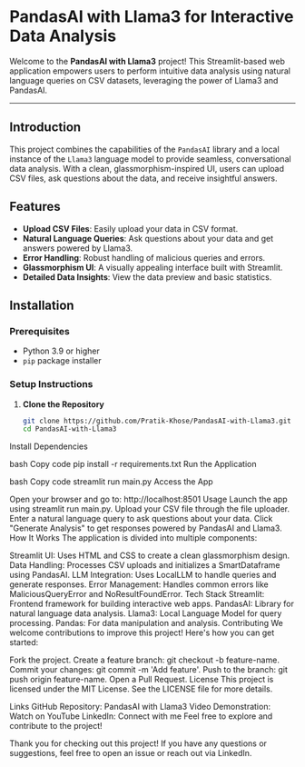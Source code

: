 # PandasAI with Llama3 for Interactive Data Analysis

Welcome to the **PandasAI with Llama3** project! This Streamlit-based web application empowers users to perform intuitive data analysis using natural language queries on CSV datasets, leveraging the power of Llama3 and PandasAI.

---

## Introduction

This project combines the capabilities of the `PandasAI` library and a local instance of the `Llama3` language model to provide seamless, conversational data analysis. With a clean, glassmorphism-inspired UI, users can upload CSV files, ask questions about the data, and receive insightful answers.

## Features

- **Upload CSV Files**: Easily upload your data in CSV format.
- **Natural Language Queries**: Ask questions about your data and get answers powered by Llama3.
- **Error Handling**: Robust handling of malicious queries and errors.
- **Glassmorphism UI**: A visually appealing interface built with Streamlit.
- **Detailed Data Insights**: View the data preview and basic statistics.

## Installation

### Prerequisites

- Python 3.9 or higher
- `pip` package installer

### Setup Instructions

1. **Clone the Repository**

   ```bash
   git clone https://github.com/Pratik-Khose/PandasAI-with-Llama3.git
   cd PandasAI-with-Llama3

Install Dependencies

bash
Copy code
pip install -r requirements.txt
Run the Application

bash
Copy code
streamlit run main.py
Access the App

Open your browser and go to: http://localhost:8501
Usage
Launch the app using streamlit run main.py.
Upload your CSV file through the file uploader.
Enter a natural language query to ask questions about your data.
Click "Generate Analysis" to get responses powered by PandasAI and Llama3.
How It Works
The application is divided into multiple components:

Streamlit UI: Uses HTML and CSS to create a clean glassmorphism design.
Data Handling: Processes CSV uploads and initializes a SmartDataframe using PandasAI.
LLM Integration: Uses LocalLLM to handle queries and generate responses.
Error Management: Handles common errors like MaliciousQueryError and NoResultFoundError.
Tech Stack
Streamlit: Frontend framework for building interactive web apps.
PandasAI: Library for natural language data analysis.
Llama3: Local Language Model for query processing.
Pandas: For data manipulation and analysis.
Contributing
We welcome contributions to improve this project! Here's how you can get started:

Fork the project.
Create a feature branch: git checkout -b feature-name.
Commit your changes: git commit -m 'Add feature'.
Push to the branch: git push origin feature-name.
Open a Pull Request.
License
This project is licensed under the MIT License. See the LICENSE file for more details.

Links
GitHub Repository: PandasAI with Llama3
Video Demonstration: Watch on YouTube
LinkedIn: Connect with me
Feel free to explore and contribute to the project!

Thank you for checking out this project! If you have any questions or suggestions, feel free to open an issue or reach out via LinkedIn.

